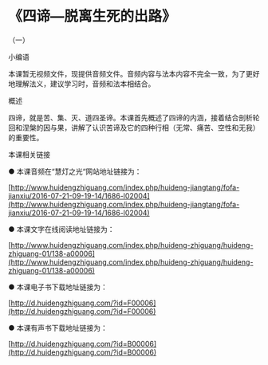 # 《四谛—脱离生死的出路》



（一）

小编语

本课暂无视频文件，现提供音频文件。音频内容与法本内容不完全一致，为了更好地理解法义，建议学习时，音频和法本相结合。

概述

四谛，就是苦、集、灭、道四圣谛。本课首先概述了四谛的内涵，接着结合剖析轮回和涅槃的因与果，讲解了认识苦谛及它的四种行相（无常、痛苦、空性和无我）的重要性。

本课相关链接

● 本课音频在“慧灯之光“网站地址链接为：

[http://www.huidengzhiguang.com/index.php/huideng-jiangtang/fofa-jianxiu/2016-07-21-09-19-14/1686-l02004](http://www.huidengzhiguang.com/index.php/huideng-jiangtang/fofa-jianxiu/2016-07-21-09-19-14/1686-l02004)

● 本课文字在线阅读地址链接为：

[http://www.huidengzhiguang.com/index.php/huideng-zhiguang/huideng-zhiguang-01/138-a00006](http://www.huidengzhiguang.com/index.php/huideng-zhiguang/huideng-zhiguang-01/138-a00006)

● 本课电子书下载地址链接为：

[http://d.huidengzhiguang.com/?id=F00006](http://d.huidengzhiguang.com/?id=F00006)

● 本课有声书下载地址链接为：

[http://d.huidengzhiguang.com/?id=B00006](http://d.huidengzhiguang.com/?id=B00006)

